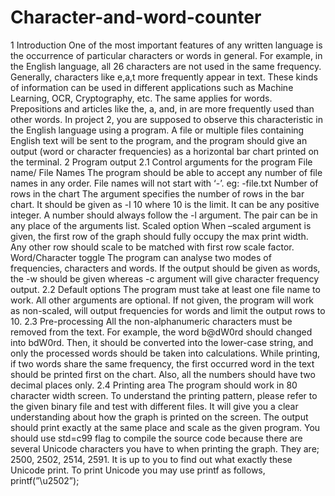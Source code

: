 # Character-and-word-counter
1 Introduction
One of the most important features of any written language is the occurrence of particular characters or words in general. For example, in the English language, all 26 characters are not used in
the same frequency. Generally, characters like e,a,t more frequently appear in text. These kinds of
information can be used in different applications such as Machine Learning, OCR, Cryptography,
etc. The same applies for words. Prepositions and articles like the, a, and, in are more frequently
used than other words. In project 2, you are supposed to observe this characteristic in the English
language using a program. A file or multiple files containing English text will be sent to the program, and the program should give an output (word or character frequencies) as a horizontal bar
chart printed on the terminal.
2 Program output
2.1 Control arguments for the program
File name/ File Names
The program should be able to accept any number of file names in any order. File names will not
start with ‘-’. eg: -file.txt
Number of rows in the chart
The argument specifies the number of rows in the bar chart. It should be given as -l 10 where 10 is
the limit. It can be any positive integer. A number should always follow the -l argument. The pair
can be in any place of the arguments list.
Scaled option
When –scaled argument is given, the first row of the graph should fully occupy the max print width.
Any other row should scale to be matched with first row scale factor.
Word/Character toggle
The program can analyse two modes of frequencies, characters and words. If the output should be
given as words, the -w should be given whereas -c argument will give character frequency output.
2.2 Default options
The program must take at least one file name to work. All other arguments are optional. If not
given, the program will work as non-scaled, will output frequencies for words and limit the output
rows to 10.
2.3 Pre-processing
All the non-alphanumeric characters must be removed from the text. For example, the word
b@dW0rd should changed into bdW0rd. Then, it should be converted into the lower-case string,
and only the processed words should be taken into calculations.
While printing, if two words share the same frequency, the first occurred word in the text should
be printed first on the chart. Also, all the numbers should have two decimal places only.
2.4 Printing area
The program should work in 80 character width screen. To understand the printing pattern, please
refer to the given binary file and test with different files. It will give you a clear understanding
about how the graph is printed on the screen. The output should print exactly at the same place and
scale as the given program.
You should use std=c99 flag to compile the source code because there are several Unicode characters you have to when printing the graph. They are; 2500, 2502, 2514, 2591. It is up to you
to find out what exactly these Unicode print. To print Unicode you may use printf as follows,
printf(”\u2502”);
